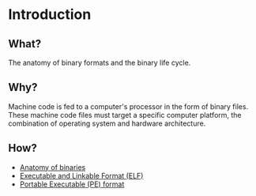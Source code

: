 # Introduction

## What?

The anatomy of binary formats and the binary life cycle.

## Why?

Machine code is fed to a computer's processor in the form of binary files. These machine code files must target a specific computer platform, the combination of operating system and hardware architecture.

## How?

* [Anatomy of binaries](anatomy.md)
* [Executable and Linkable Format (ELF)](elf.md)
* [Portable Executable (PE) format](pe.md)
